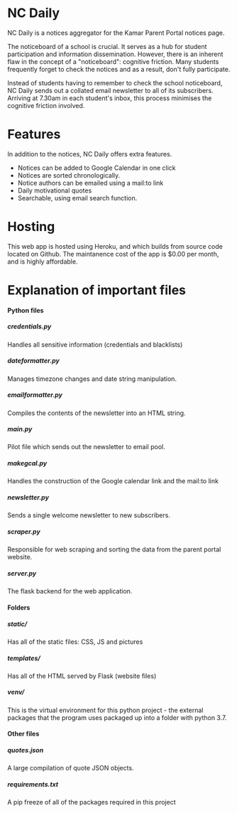 # NC Daily
NC Daily is a notices aggregator for the Kamar Parent Portal notices page.

The noticeboard of a school is crucial. It serves as a hub for student participation and information dissemination.  However, there is an inherent flaw in the concept of a "noticeboard": cognitive friction. Many students frequently forget to check the notices and as a result, don't fully participate.


Instead of students having to remember to check the school noticeboard, NC Daily sends out a collated email newsletter to all of its subscribers. Arriving at 7.30am in each student's inbox, this process minimises the cognitive friction involved.

# Features
In addition to the notices, NC Daily offers extra features.
* Notices can be added to Google Calendar in one click
* Notices are sorted chronologically.
* Notice authors can be emailed using a mail:to link
* Daily motivational quotes
* Searchable, using email search function.

# Hosting
This web app is hosted using Heroku, and which builds from source code located on Github. The maintanence cost of the app is $0.00 per month, and is highly affordable.


# Explanation of important files
#### Python files
##### credentials.py 
Handles all sensitive information (credentials and blacklists)

##### dateformatter.py
Manages timezone changes and date string manipulation.

##### emailformatter.py
Compiles the contents of the newsletter into an HTML string.

##### main.py
Pilot file which sends out the newsletter to email pool.

##### makegcal.py
Handles the construction of the Google calendar link and the mail:to link

##### newsletter.py
Sends a single welcome newsletter to new subscribers.



##### scraper.py
Responsible for web scraping and sorting the data from the parent portal website.

##### server.py
The flask backend for the web application.

#### Folders
##### static/
Has all of the static files: CSS, JS and pictures

##### templates/
Has all of the HTML served by Flask (website files)

##### venv/
This is the virtual environment for this python project -  the external packages that the program uses packaged up into a folder with python 3.7.

#### Other files
##### quotes.json
A large compilation of quote JSON objects.

##### requirements.txt
A pip freeze of all of the packages required in this project




